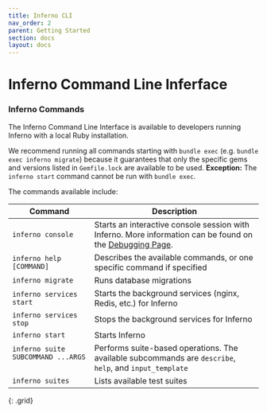 ```yaml
---
title: Inferno CLI
nav_order: 2
parent: Getting Started
section: docs
layout: docs
---
```

# Inferno Command Line Inferface

### Inferno Commands
The Inferno Command Line Interface is available to developers running Inferno with a local Ruby installation.

We recommend running all commands starting with `bundle exec` (e.g. `bundle exec inferno migrate`) because
it guarantees that only the specific gems and versions listed in `Gemfile.lock` are available to be used.
**Exception:** The `inferno start` command cannot be run with `bundle exec`.

The commands available include:

| Command      | Description |
|--------------|-------------|
| `inferno console` | Starts an interactive console session with Inferno. More information can be found on the [Debugging Page](debugging.html#interactive-console). |
| `inferno help [COMMAND]` | Describes the available commands, or one specific command if specified |
| `inferno migrate` | Runs database migrations |
| `inferno services start` | Starts the background services (nginx, Redis, etc.) for Inferno |
| `inferno services stop` | Stops the background services for Inferno |
| `inferno start` | Starts Inferno |
| `inferno suite SUBCOMMAND ...ARGS` &emsp; &emsp; | Performs suite-based operations. The available subcommands are `describe`, `help`, and `input_template` |
| `inferno suites` | Lists available test suites |
{: .grid}